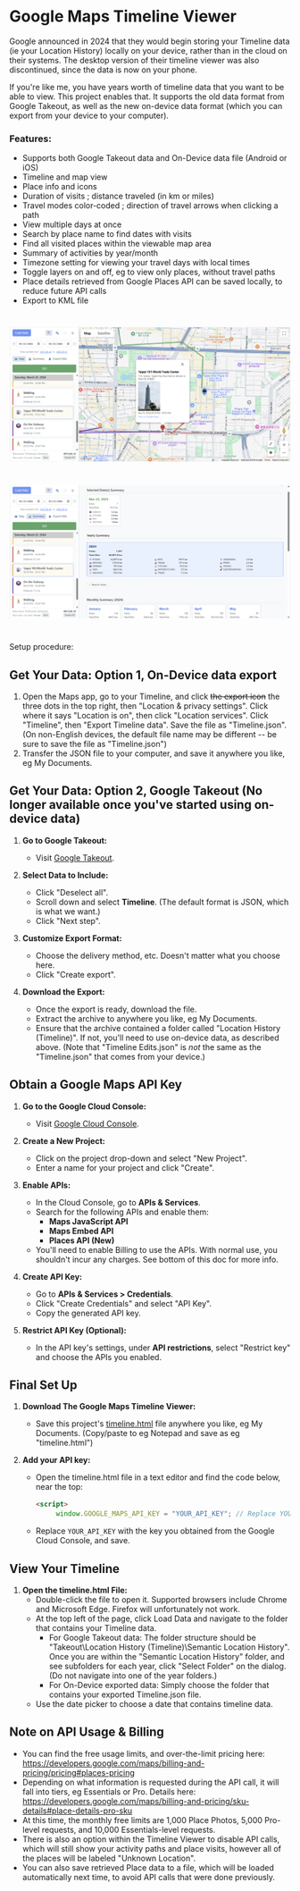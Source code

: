 # Google Maps Timeline Viewer
Google announced in 2024 that they would begin storing your Timeline data (ie your Location History) locally on your device, rather than in the cloud on their systems. The desktop version of their timeline viewer was also discontinued, since the data is now on your phone.

If you're like me, you have years worth of timeline data that you want to be able to view. This project enables that. It supports the old data format from Google Takeout, as well as the new on-device data format (which you can export from your device to your computer).

### Features:
- Supports both Google Takeout data and On-Device data file (Android or iOS)
- Timeline and map view
- Place info and icons
- Duration of visits ; distance traveled (in km or miles)
- Travel modes color-coded ; direction of travel arrows when clicking a path
- View multiple days at once
- Search by place name to find dates with visits
- Find all visited places within the viewable map area
- Summary of activities by year/month
- Timezone setting for viewing your travel days with local times
- Toggle layers on and off, eg to view only places, without travel paths
- Place details retrieved from Google Places API can be saved locally, to reduce future API calls
- Export to KML file
  
#
![Alt text](/screenshot.png?raw=true "Screenshot")
#

![Alt text](/screenshot2.png?raw=true "Screenshot 2")



#

Setup procedure:

## Get Your Data: Option 1, On-Device data export
1. Open the Maps app, go to your Timeline, and click ~~the export icon~~ the three dots in the top right, then "Location & privacy settings". Click where it says "Location is on", then click "Location services". Click "Timeline", then "Export Timeline data". Save the file as "Timeline.json". (On non-English devices, the default file name may be different -- be sure to save the file as "Timeline.json")
2. Transfer the JSON file to your computer, and save it anywhere you like, eg My Documents.

   
## Get Your Data: Option 2, Google Takeout (No longer available once you've started using on-device data)
1. **Go to Google Takeout:**
    - Visit [Google Takeout](https://takeout.google.com/).

2. **Select Data to Include:**
    - Click "Deselect all".
    - Scroll down and select **Timeline**. (The default format is JSON, which is what we want.)
    - Click "Next step".

3. **Customize Export Format:**
    - Choose the delivery method, etc. Doesn't matter what you choose here.
    - Click "Create export".

4. **Download the Export:**
    - Once the export is ready, download the file.
    - Extract the archive to anywhere you like, eg My Documents.
    - Ensure that the archive contained a folder called "Location History (Timeline)". If not, you'll need to use on-device data, as described above. (Note that "Timeline Edits.json" is *not* the same as the "Timeline.json" that comes from your device.)
  

## Obtain a Google Maps API Key

1. **Go to the Google Cloud Console:**
    - Visit [Google Cloud Console](https://console.cloud.google.com/).

2. **Create a New Project:**
    - Click on the project drop-down and select "New Project".
    - Enter a name for your project and click "Create".

3. **Enable APIs:**
    - In the Cloud Console, go to **APIs & Services**.
    - Search for the following APIs and enable them:
        - **Maps JavaScript API**
        - **Maps Embed API**
        - **Places API (New)**
    - You'll need to enable Billing to use the APIs. With normal use, you shouldn't incur any charges. See bottom of this doc for more info.

4. **Create API Key:**
    - Go to **APIs & Services > Credentials**.
    - Click "Create Credentials" and select "API Key".
    - Copy the generated API key.

5. **Restrict API Key (Optional):**
    - In the API key's settings, under **API restrictions**, select "Restrict key" and choose the APIs you enabled.


##  Final Set Up
1. **Download The Google Maps Timeline Viewer:**
    - Save this project's [timeline.html](https://raw.githubusercontent.com/kurupted/google-maps-timeline-viewer/refs/heads/main/timeline.html) file anywhere you like, eg My Documents. (Copy/paste to eg Notepad and save as eg "timeline.html")
   
4. **Add your API key:**
   - Open the timeline.html file in a text editor and find the code below, near the top:
     ```html
     <script>
		  window.GOOGLE_MAPS_API_KEY = "YOUR_API_KEY"; // Replace YOUR_API_KEY with your actual key
     ```
   - Replace `YOUR_API_KEY` with the key you obtained from the Google Cloud Console, and save.


## View Your Timeline
1. **Open the timeline.html File:**
    - Double-click the file to open it. Supported browsers include Chrome and Microsoft Edge. Firefox will unfortunately not work.
    - At the top left of the page, click Load Data and navigate to the folder that contains your Timeline data.
        - For Google Takeout data: The folder structure should be "Takeout\Location History (Timeline)\Semantic Location History". Once you are within the "Semantic Location History" folder, and see subfolders for each year, click "Select Folder" on the dialog. (Do not navigate into one of the year folders.)
        - For On-Device exported data: Simply choose the folder that contains your exported Timeline.json file.
    - Use the date picker to choose a date that contains timeline data.

## Note on API Usage & Billing
- You can find the free usage limits, and over-the-limit pricing here: https://developers.google.com/maps/billing-and-pricing/pricing#places-pricing
- Depending on what information is requested during the API call, it will fall into tiers, eg Essentials or Pro. Details here:
  https://developers.google.com/maps/billing-and-pricing/sku-details#place-details-pro-sku
- At this time, the monthly free limits are 1,000 Place Photos, 5,000 Pro-level requests, and 10,000 Essentials-level requests.
- There is also an option within the Timeline Viewer to disable API calls, which will still show your activity paths and place visits, however all of the places will be labeled "Unknown Location".
- You can also save retrieved Place data to a file, which will be loaded automatically next time, to avoid API calls that were done previously.
  
